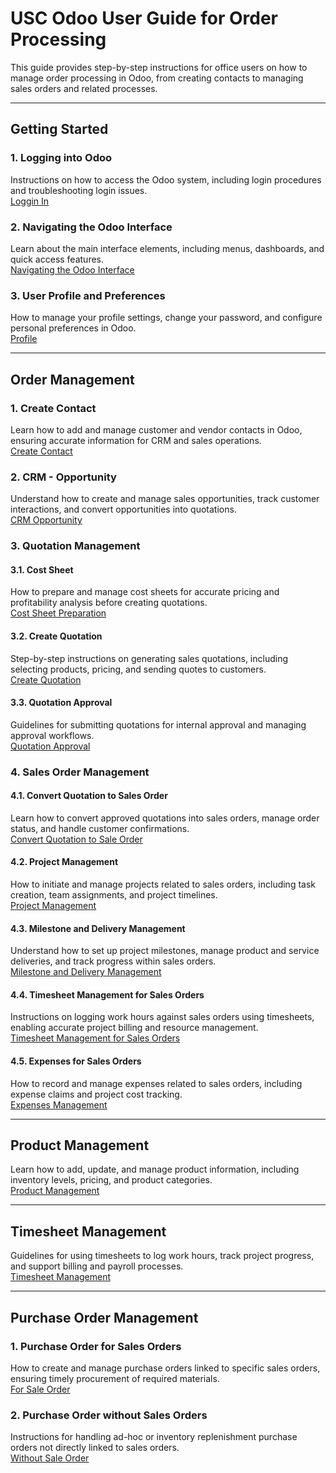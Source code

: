 
# USC Odoo User Guide for Order Processing
This guide provides step-by-step instructions for office users on how to manage order processing in Odoo, from creating contacts to managing sales orders and related processes.

---

## Getting Started  
### 1. Logging into Odoo  
Instructions on how to access the Odoo system, including login procedures and troubleshooting login issues.  
[Loggin In](./odoo/getting-start/logging-into.md)  

### 2. Navigating the Odoo Interface  
Learn about the main interface elements, including menus, dashboards, and quick access features.  
[Navigating the Odoo Interface](./odoo/getting-start/odoo-interface.md)

### 3. User Profile and Preferences  
How to manage your profile settings, change your password, and configure personal preferences in Odoo.  
[Profile](./odoo/getting-start/profile.md)

---

## Order Management  

### 1. Create Contact  
Learn how to add and manage customer and vendor contacts in Odoo, ensuring accurate information for CRM and sales operations.  
[Create Contact](./odoo/order-management/create-contact.md)  

### 2. CRM - Opportunity  
Understand how to create and manage sales opportunities, track customer interactions, and convert opportunities into quotations.  
[CRM Opportunity](./odoo/order-management/crm-opportunity.md)  

### 3. Quotation Management  
#### 3.1. Cost Sheet  
How to prepare and manage cost sheets for accurate pricing and profitability analysis before creating quotations.  
[Cost Sheet Preparation](./odoo/order-management/cost-sheet-management.md)  

#### 3.2. Create Quotation  
Step-by-step instructions on generating sales quotations, including selecting products, pricing, and sending quotes to customers.  
[Create Quotation](./odoo/order-management/create-quotation.md)  

#### 3.3. Quotation Approval  
Guidelines for submitting quotations for internal approval and managing approval workflows.  
[Quotation Approval](./odoo/order-management/quotation-approval.md)

### 4. Sales Order Management  
#### 4.1. Convert Quotation to Sales Order  
Learn how to convert approved quotations into sales orders, manage order status, and handle customer confirmations.  
[Convert Quotation to Sale Order](./odoo/order-management/convert-quotation.md)  

#### 4.2. Project Management  
How to initiate and manage projects related to sales orders, including task creation, team assignments, and project timelines.  
[Project Management](./odoo/order-management/project-management.md)  

#### 4.3. Milestone and Delivery Management  
Understand how to set up project milestones, manage product and service deliveries, and track progress within sales orders.  
[Milestone and Delivery Management](./odoo/order-management/milestone_and_delivery.md)  

#### 4.4. Timesheet Management for Sales Orders  
Instructions on logging work hours against sales orders using timesheets, enabling accurate project billing and resource management.  
[Timesheet Management for Sales Orders](./odoo/order-management/timesheet.md)

#### 4.5. Expenses for Sales Orders  
How to record and manage expenses related to sales orders, including expense claims and project cost tracking.  
[Expenses Management](./odoo/order-management/expense-management.md)

---

## Product Management  
Learn how to add, update, and manage product information, including inventory levels, pricing, and product categories.  
[Product Management](./odoo/order-management/product-management.md)  

---

## Timesheet Management  
Guidelines for using timesheets to log work hours, track project progress, and support billing and payroll processes.  
[Timesheet Management](./odoo/order-management/timesheet-management.md)

---

## Purchase Order Management  
### 1. Purchase Order for Sales Orders  
How to create and manage purchase orders linked to specific sales orders, ensuring timely procurement of required materials.  
[For Sale Order](./odoo/purchase-order-management/purchase-order-for-sale.md)  

### 2. Purchase Order without Sales Orders  
Instructions for handling ad-hoc or inventory replenishment purchase orders not directly linked to sales orders.  
[Without Sale Order](./odoo/purchase-order-management/purchase-order-wo-sale.md)

